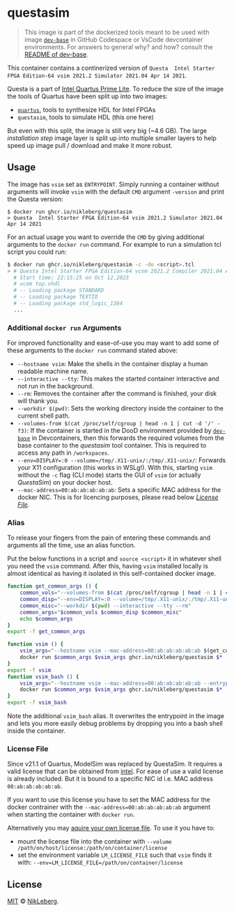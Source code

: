 # questasim
> This image is part of the dockerized tools meant to be used with image [`dev-base`](../dev-base/README.md) in GitHub Codespace or VsCode devcontainer environments.
> For answers to general why? and how? consult the [README of dev-base](../dev-base/README.md).

This container contains a continerized version of `Questa  Intel Starter FPGA Edition-64 vsim 2021.2 Simulator 2021.04 Apr 14 2021`.

Questa is a part of [Intel Quartus Prime Lite](https://www.intel.de/content/www/de/de/products/details/fpga/development-tools/quartus-prime/resource.html). To reduce the size of the image the tools of Quartus have been split up into two images:
 - [`quartus`](../quartus/README.md), tools to synthesize HDL for Intel FPGAs
 - `questasim`, tools to simulate HDL (this one here)

But even with this split, the image is still very big (~4.6 GB). The large _installation step_ image layer is split up into multiple smaller layers to help speed up image pull / download and make it more robust.

## Usage
The image has `vsim` set as `ENTRYPOINT`. Simply running a container without arguments will invoke `vsim` with the default `CMD` argument `-version` and print the Questa version:
```shell
$ docker run ghcr.io/nikleberg/questasim
> Questa  Intel Starter FPGA Edition-64 vsim 2021.2 Simulator 2021.04 Apr 14 2021
```

For an actual usage you want to override the `CMD` by giving additional arguments to the `docker run` command. For example to run a simulation tcl script you could run:
```bash
$ docker run ghcr.io/nikleberg/questasim -c -do <script>.tcl
> # Questa Intel Starter FPGA Edition-64 vcom 2021.2 Compiler 2021.04 Apr 14 2021
  # Start time: 22:15:25 on Oct 12,2023
  # vcom top.vhdl 
  # -- Loading package STANDARD
  # -- Loading package TEXTIO
  # -- Loading package std_logic_1164
  ...
```

### Additional `docker run` Arguments
For improved functionality and ease-of-use you may want to add some of these arguments to the `docker run` command stated above:
 - `--hostname vsim`: Make the shells in the container display a human readable machine name.
 - `--interactive --tty`: This makes the started container interactive and not run in the background.
 - `--rm`: Removes the container after the command is finished, your disk will thank you.
 - `--workdir $(pwd)`: Sets the working directory inside the container to the current shell path.
 - `--volumes-from $(cat /proc/self/cgroup | head -n 1 | cut -d '/' -f3)`: If the container is started in the DooD environment provided by [`dev-base`](../dev-base/README.md) in Devcontainers, then this forwards the required volumes from the base container to the _questasim_ tool container. This is required to access any path in `/workspaces`. 
 - `--env=DISPLAY=:0 --volume=/tmp/.X11-unix/:/tmp/.X11-unix/`: Forwards your X11 configuration (this works in WSLg!). With this, starting `vsim` without the `-c` flag (CLI mode) starts the GUI of `vsim` (or actually _QuestaSim_) on your docker host.
 - `--mac-address=00:ab:ab:ab:ab:ab`: Sets a specific MAC address for the docker NIC. This is for licencing purposes, please read below [_License File_](#license-file).

### Alias
To release your fingers from the pain of entering these commands and arguments all the time, use an alias function.

Put the below functions in a script and `source <script>` it in whatever shell you need the `vsim` command. After this, having `vsim` installed locally is almost identical as having it isolated in this self-contained docker image.

```bash
function get_common_args () {
    common_vols="--volumes-from $(cat /proc/self/cgroup | head -n 1 | cut -d '/' -f3)"
    common_disp="--env=DISPLAY=:0 --volume=/tmp/.X11-unix/:/tmp/.X11-unix/"
    common_misc="--workdir $(pwd) --interactive --tty --rm"
    common_args="$common_vols $common_disp $common_misc"
    echo $common_args
}
export -f get_common_args

function vsim () {
    vsim_args="--hostname vsim --mac-address=00:ab:ab:ab:ab:ab $(get_common_args)"
    docker run $common_args $vsim_args ghcr.io/nikleberg/questasim $*
}
export -f vsim
function vsim_bash () {
    vsim_args="--hostname vsim --mac-address=00:ab:ab:ab:ab:ab --entrypoint bash $(get_common_args)"
    docker run $common_args $vsim_args ghcr.io/nikleberg/questasim $*
}
export -f vsim_bash
```

Note the additional `vsim_bash` alias. It overwrites the entrypoint in the image and lets you more easily debug problems by dropping you into a bash shell inside the container.

### License File
Since v21.1 of Quartus, ModelSim was replaced by QuestaSim. It requires a valid license that can be obtained from [intel](https://licensing.intel.com/). For ease of use a valid license is already included. But it is bound to a specific NIC id i.e. MAC address `00:ab:ab:ab:ab:ab`.

If you want to use this license you have to set the MAC address for the docker contrainer with the `--mac-address=00:ab:ab:ab:ab:ab` argument when starting the container with `docker run`.

Alternatively you may [aquire your own license file](https://licensing.intel.com/). To use it you have to:
 - mount the license file into the container with `--volume /path/on/host/license:/path/on/container/license`
 - set the environment variable `LM_LICENSE_FILE` such that `vsim` finds it with: `--env=LM_LICENSE_FILE=/path/on/container/license`

## License
[MIT](../LICENSE) © [NikLeberg](https://github.com/NikLeberg).
